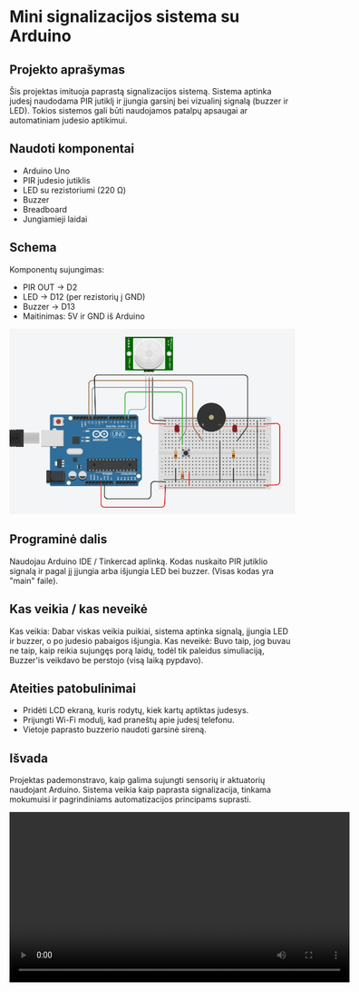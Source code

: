# Mini signalizacijos sistema su Arduino

## Projekto aprašymas
Šis projektas imituoja paprastą signalizacijos sistemą. Sistema aptinka judesį naudodama PIR jutiklį ir įjungia garsinį bei vizualinį signalą (buzzer ir LED). Tokios sistemos gali būti naudojamos patalpų apsaugai ar automatiniam judesio aptikimui.

## Naudoti komponentai
- Arduino Uno
- PIR judesio jutiklis
- LED su rezistoriumi (220 Ω)
- Buzzer
- Breadboard
- Jungiamieji laidai

## Schema
Komponentų sujungimas:
- PIR OUT → D2  
- LED → D12 (per rezistorių į GND)  
- Buzzer → D13  
- Maitinimas: 5V ir GND iš Arduino  

![Schema](HW1.png)  

## Programinė dalis
Naudojau Arduino IDE / Tinkercad aplinką. Kodas nuskaito PIR jutiklio signalą ir pagal jį įjungia arba išjungia LED bei buzzer. (Visas kodas yra "main" faile).

## Kas veikia / kas neveikė
Kas veikia: Dabar viskas veikia puikiai, sistema aptinka signalą, įjungia LED ir buzzer, o po judesio pabaigos išjungia.
Kas neveikė: Buvo taip, jog buvau ne taip, kaip reikia sujungęs porą laidų, todėl tik paleidus simuliaciją, Buzzer'is veikdavo be perstojo (visą laiką pypdavo).

## Ateities patobulinimai
- Pridėti LCD ekraną, kuris rodytų, kiek kartų aptiktas judesys.
- Prijungti Wi-Fi modulį, kad praneštų apie judesį telefonu.
- Vietoje paprasto buzzerio naudoti garsinė sireną.

## Išvada
Projektas pademonstravo, kaip galima sujungti sensorių ir aktuatorių naudojant Arduino. Sistema veikia kaip paprasta signalizacija, tinkama mokumuisi ir pagrindiniams automatizacijos principams suprasti.

<video src="FirstHomeWork.mp4" width="600" controls></video>
